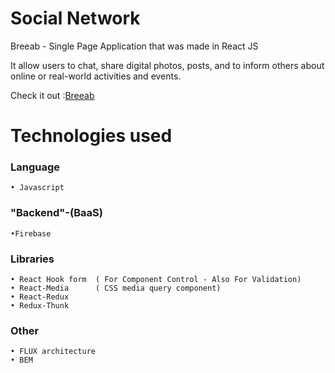 # Social Network

Breeab  - Single Page Application that was made in  React JS

It allow users to chat, share digital photos, posts, and to inform others about online or real-world activities and events.


Check it out :[Breeab](https://breeab-3218f.firebaseapp.com/)


# Technologies used

### Language
    • Javascript

### "Backend"-(BaaS)
    •Firebase

### Libraries
    • React Hook form  ( For Component Control - Also For Validation)
    • React-Media      ( CSS media query component)
    • React-Redux
    • Redux-Thunk      

### Other
    • FLUX architecture
    • BEM
